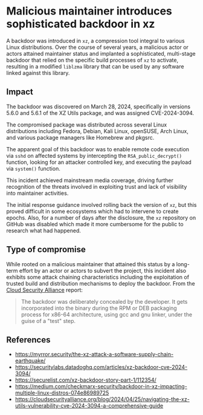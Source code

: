 <!-- cspell:ignore pkgsrc -->

# Malicious maintainer introduces sophisticated backdoor in xz

A backdoor was introduced in `xz`, a compression tool integral to various Linux
distributions. Over the course of several years, a malicious actor or actors
attained maintainer status and implanted a sophisticated, multi-stage backdoor
that relied on the specific build processes of `xz` to activate, resulting in a
modified `liblzma` library that can be used by any software linked against this
library.

## Impact

The backdoor was discovered on March 28, 2024, specifically in versions 5.6.0
and 5.6.1 of the XZ Utils package, and was assigned CVE-2024-3094.

The compromised package was distributed across several Linux distributions
including Fedora, Debian, Kali Linux, openSUSE, Arch Linux, and various package
managers like Homebrew and pkgsrc.

The apparent goal of this backdoor was to enable remote code execution via
`sshd` on affected systems by intercepting the `RSA_public_decrypt()` function,
looking for an attacker controlled key, and executing the payload via `system()`
function.

This incident achieved mainstream media coverage, driving further recognition of
the threats involved in exploiting trust and lack of visibility into maintainer
activities.

The initial response guidance involved rolling back the version of `xz`, but
this proved difficult in some ecosystems which had to intervene to create
epochs. Also, for a number of days after the disclosure, the `xz` repository on
GitHub was disabled which made it more cumbersome for the public to research
what had happened.

## Type of compromise

While rooted on a malicious maintainer that attained this status by a long-term
effort by an actor or actors to subvert the project, this incident also exhibits
some attack chaining characteristics including the exploitation of trusted build
and distribution mechanisms to deploy the backdoor. From the
[Cloud Security Alliance](https://cloudsecurityalliance.org/blog/2024/04/25/navigating-the-xz-utils-vulnerability-cve-2024-3094-a-comprehensive-guide)
report:

> The backdoor was deliberately concealed by the developer. It gets incorporated
> into the binary during the RPM or DEB packaging process for x86-64
> architecture, using gcc and gnu linker, under the guise of a "test" step.

## References

- https://myrror.security/the-xz-attack-a-software-supply-chain-earthquake/
- https://securitylabs.datadoghq.com/articles/xz-backdoor-cve-2024-3094/
- https://securelist.com/xz-backdoor-story-part-1/112354/
- https://medium.com/checkmarx-security/backdoor-in-xz-impacting-multiple-linux-distros-074e86989725
- https://cloudsecurityalliance.org/blog/2024/04/25/navigating-the-xz-utils-vulnerability-cve-2024-3094-a-comprehensive-guide
